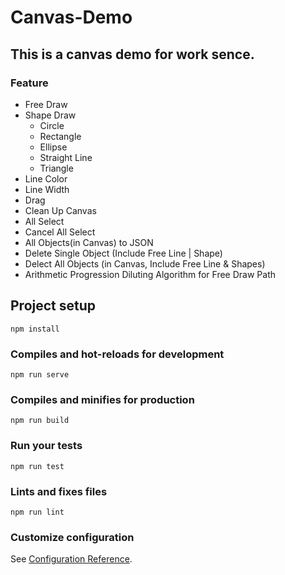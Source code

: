 # Canvas-Demo
## This is a canvas demo for work sence. 
### Feature
* Free Draw
* Shape Draw
  * Circle
  * Rectangle
  * Ellipse
  * Straight Line
  * Triangle
* Line Color
* Line Width
* Drag
* Clean Up Canvas
* All Select
* Cancel All Select
* All Objects(in Canvas) to JSON
* Delete Single Object (Include Free Line | Shape)
* Delect All Objects (in Canvas, Include Free Line & Shapes)
* Arithmetic Progression Diluting Algorithm for Free Draw Path


## Project setup
```
npm install
```

### Compiles and hot-reloads for development
```
npm run serve
```

### Compiles and minifies for production
```
npm run build
```

### Run your tests
```
npm run test
```

### Lints and fixes files
```
npm run lint
```

### Customize configuration
See [Configuration Reference](https://cli.vuejs.org/config/).
